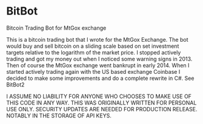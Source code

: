 # BitBot
Bitcoin Trading Bot for MtGox exchange

This is a bitcoin trading bot that I wrote for the MtGox Exchange. The bot would buy and sell bitcoin on a sliding scale based on set investment targets relative to the logarithm of the market price.  I stopped actively trading and got my money out when I noticed some warning signs in 2013.  Then of course the MtGox exchange went bankrupt in early 2014.  When I started actively trading again with the US based exchange Coinbase I decided to make some improvements and do a complete rewrite in C#.  See BitBot2

I ASSUME NO LIABILITY FOR ANYONE WHO CHOOSES TO MAKE USE OF THIS CODE IN ANY WAY. THIS WAS ORIGINALLY WRITTEN FOR PERSONAL USE ONLY. SECURITY UPDATES ARE NEEDED FOR PRODUCTION RELEASE. NOTABLY IN THE STORAGE OF API KEYS.
